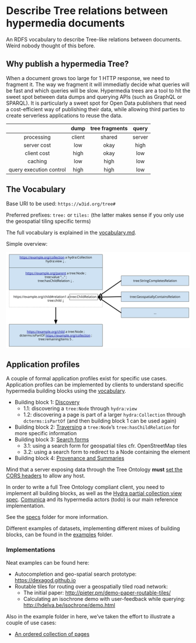 # Describe Tree relations between hypermedia documents

An RDFS vocabulary to describe Tree-like relations between documents. Weird nobody thought of this before.

## Why publish a hypermedia Tree?

When a document grows too large for 1 HTTP response, we need to fragment it. The way we fragment it will immediatly decide what queries will be fast and which queries will be slow.
Hypermedia trees are a tool to hit the sweet spot between data dumps and querying APIs (such as GraphQL or SPARQL). It is particularly a sweet spot for Open Data publishers that need a cost-efficient way of publishing their data, while allowing third parties to create serverless applications to reuse the data.

|   | dump  | tree fragments  | query  |
|:-:|:-:|:-:|:-:|
| processing | client | shared | server |
| server cost  | low  | okay  | high  |
|  client cost | high  | okay  | low  |
| caching | low | high | low |
| query execution control | high | high | low |

## The Vocabulary

Base URI to be used: `https://w3id.org/tree#`

Preferred prefixes: `tree:` or `tiles:` (the latter makes sense if you only use the geospatial tiling specific terms) 

The full vocabulary is explained in the [vocabulary.md](vocabulary.md).

Simple overview:

![Tree Ontology](treeontology.png)

## Application profiles

A couple of formal application profiles exist for specific use cases. Application profiles can be implemented by clients to understand specific hypermedia building blocks using the [vocabulary](vocabulary.md).

 * Building block 1: [Discovery](specs/1-discovery.md)
     * 1.1: discovering a `tree:Node` through `hydra:view`
     * 1.2: discovering a page is part of a larger `hydra:Collection` through `dcterms:isPartOf` (and then building block 1 can be used again)
 * Building block 2: [Traversing](specs/2-traversing.md) a `tree:Node`’s `tree:hasChildRelation` for more specific information
 * Building block 3: [Search forms](specs/3-search.md)
      * 3.1: using a search form for geospatial tiles cfr. OpenStreetMap tiles
      * 3.2: using a search form to redirect to a Node containing the element
 * Building block 4: [Provenance and Summaries](specs/4-provenance-and-summaries.md)

Mind that a server exposing data through the Tree Ontology __must__ [set the CORS headers](http://enable-cors.org) to allow any host.

In order to write a full Tree Ontology compliant client, you need to implement all building blocks, as well as the [Hydra partial collection view spec](). [Comunica](https://github.com/comunica/comunica) and its hypermedia actors (todo) is our main reference implementation.

See the [specs](specs/) folder for more information.

Different examples of datasets, implementing different mixes of building blocks, can be found in the [examples](examples/) folder.

### Implementations

Neat examples can be found here:

 * Autocompletion and geo-spatial search prototype: https://dexagod.github.io
 * Routable tiles for routing over a geospatially tiled road network:
     - The initial paper: http://pieter.pm/demo-paper-routable-tiles/
     - Calculating an isochrone demo with user-feedback while querying: http://hdelva.be/isochrone/demo.html

Also in the example folder in here, we’ve taken the effort to illustrate a couple of use cases:
 * [An ordered collection of pages](examples/paged-collection-with-order/)
 

